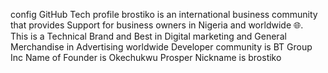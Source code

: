 config GitHub Tech profile
brostiko is an international business community that provides Support for business owners in Nigeria and worldwide 🌐.  
This is a Technical Brand and Best in Digital marketing and General Merchandise in Advertising worldwide 
Developer community is BT Group Inc
Name of Founder is Okechukwu Prosper
Nickname is brostiko
